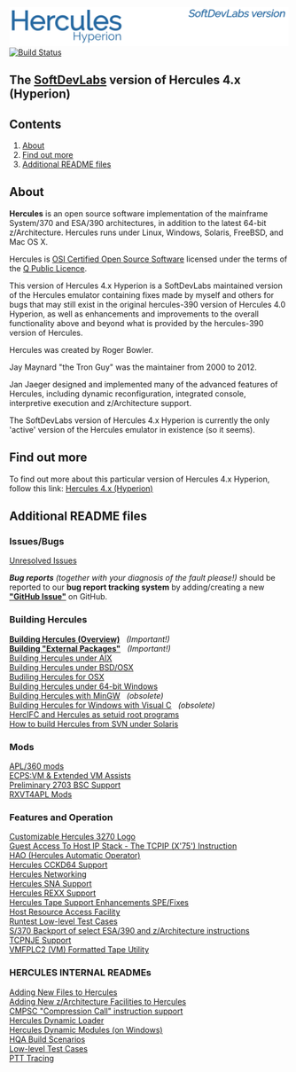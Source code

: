 ![SDL Hyperion](./readme/images/image_header_herculeshyperionSDL.png)  
[![Build Status](https://travis-ci.org/SDL-Hercules-390/hyperion.svg?branch=master)](https://travis-ci.org/SDL-Hercules-390/hyperion)

## The [SoftDevLabs](http://www.softdevlabs.com) version of Hercules 4.x (Hyperion)

## Contents

1. [About](#About)
2. [Find out more](#Find-out-more)
3. [Additional README files](#Additional-README-files)

## About

**Hercules** is an open source software implementation of the mainframe System/370 and ESA/390 architectures, in addition to the latest 64-bit z/Architecture. Hercules runs under Linux, Windows, Solaris, FreeBSD, and Mac OS X.

Hercules is [OSI Certified Open Source Software](http://www.opensource.org/) licensed under the terms of the [Q Public Licence](http://sdl-hercules-390.github.io/html/herclic.html).

This version of Hercules 4.x Hyperion is a SoftDevLabs maintained version of the Hercules emulator containing fixes made by myself and others for bugs that may still exist in the original hercules-390 version of Hercules 4.0 Hyperion, as well as enhancements and improvements to the overall functionality above and beyond what is provided by the hercules-390 version of Hercules.

Hercules was created by Roger Bowler.

Jay Maynard "the Tron Guy" was the maintainer from 2000 to 2012.

Jan Jaeger designed and implemented many of the advanced features of Hercules, including dynamic reconfiguration, integrated console, interpretive execution and z/Architecture support.

The SoftDevLabs version of Hercules 4.x Hyperion is currently the only 'active' version of the Hercules emulator in existence (so it seems).

## Find out more

To find out more about this particular version of Hercules 4.x Hyperion, follow this link: [Hercules 4.x (Hyperion)](http://sdl-hercules-390.github.io/html/)

## Additional README files

### Issues/Bugs

[Unresolved Issues](readme/README.ISSUES.md)  

_**Bug reports** (together with your diagnosis of the fault please!)_ should be reported
to our **bug report tracking system** by adding/creating a new
[**"GitHub Issue"**](https://github.com/SDL-Hercules-390/hyperion/issues) on GitHub.

### Building Hercules

[**Building Hercules (Overview)**](http://sdl-hercules-390.github.io/html/hercinst.html#install) &nbsp; _(Important!)_  
[**Building "External Packages"**](readme/README.EXTPKG.md) &nbsp; _(Important!)_  
[Building Hercules under AIX](readme/README.AIX.md)  
[Building Hercules under BSD/OSX](readme/README.BSD.md)  
[Budiling Hercules for OSX](readme/README.OSX.md)  
[Building Hercules under 64-bit Windows](readme/README.WIN64.md)  
[Building Hercules with MinGW](readme/README.MINGW.md) &nbsp; _(obsolete)_  
[Building Hercules for Windows with Visual C](readme/README.MSVC.md) &nbsp; _(obsolete)_  
[HercIFC and Hercules as setuid root programs](readme/README.SETUID.md)  
[How to build Hercules from SVN under Solaris](readme/README.SUN.md)  

### Mods

[APL/360 mods](readme/README.APL360.md)  
[ECPS:VM & Extended VM Assists](readme/README.ECPSVM.md)  
[Preliminary 2703 BSC Support](readme/README.COMMADPT.md)  
[RXVT4APL Mods](readme/README.RXVT4APL.md)  

### Features and Operation

[Customizable Hercules 3270 Logo](readme/README.HERCLOGO.md)  
[Guest Access To Host IP Stack - The TCPIP (X'75') Instruction](readme/README.TCPIP.md)  
[HAO (Hercules Automatic Operator)](readme/README.HAO.md)  
[Hercules CCKD64 Support](readme/README.CCKD64.md)  
[Hercules Networking](readme/README.NETWORKING.md)  
[Hercules SNA Support](readme/README.SNA.md)  
[Hercules REXX Support](readme/README.REXX.md)  
[Hercules Tape Support Enhancements SPE/Fixes](readme/README.TAPE.md)  
[Host Resource Access Facility](readme/README.HRAF.md)  
[Runtest Low-level Test Cases](tests/README.md)  
[S/370 Backport of select ESA/390 and z/Architecture instructions](readme/README.S37X.md)  
[TCPNJE Support](readme/README.TCPNJE.md)  
[VMFPLC2 (VM) Formatted Tape Utility](readme/README.VMFPLC2.md)  

### HERCULES INTERNAL READMEs

[Adding New Files to Hercules](readme/README.ADDING.md)  
[Adding New z/Architecture Facilities to Hercules](readme/README.FACILITIES.md)  
[CMPSC "Compression Call" instruction support](readme/README.CMPSC.md)  
[Hercules Dynamic Loader](readme/README.HDL.md)  
[Hercules Dynamic Modules (on Windows)](readme/README.DYNMOD.md)  
[HQA Build Scenarios](readme/README.HQA.md)  
[Low-level Test Cases](tests/README.md)  
[PTT Tracing](readme/README.PTT.md)  
